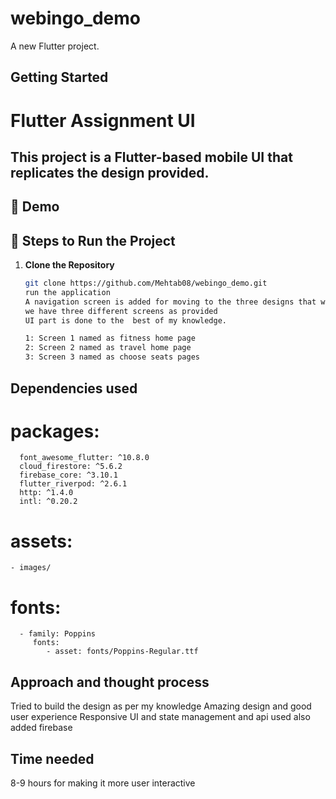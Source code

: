 # webingo_demo

A new Flutter project.

## Getting Started

# Flutter Assignment UI

This project is a Flutter-based mobile UI that replicates the design provided.
---

## 📱 Demo

## 🚀 Steps to Run the Project

1. **Clone the Repository**
   ```bash
   git clone https://github.com/Mehtab08/webingo_demo.git
   run the application
   A navigation screen is added for moving to the three designs that were provided
   we have three different screens as provided
   UI part is done to the  best of my knowledge.
   
   1: Screen 1 named as fitness home page
   2: Screen 2 named as travel home page
   3: Screen 3 named as choose seats pages


## Dependencies used
   # packages:
      font_awesome_flutter: ^10.8.0
      cloud_firestore: ^5.6.2
      firebase_core: ^3.10.1
      flutter_riverpod: ^2.6.1
      http: ^1.4.0
      intl: ^0.20.2

   # assets:
    - images/

   # fonts:
      - family: Poppins
         fonts:
            - asset: fonts/Poppins-Regular.ttf
    
## Approach and thought process
   Tried to build the design as per my knowledge
   Amazing design and good user experience
   Responsive UI and state management and api used also added firebase
   
## Time needed
   8-9 hours for making it more user interactive